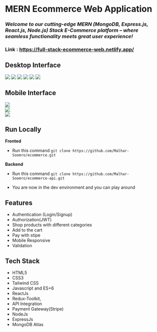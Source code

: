 # MERN Ecommerce Web Application

### _Welcome to our cutting-edge MERN (MongoDB, Express.js, React.js, Node.js) Stack E-Commerce platform – where seamless functionality meets great user experience!_

### Link : https://full-stack-ecommerce-web.netlify.app/

## Desktop Interface

<img src='./project images/hero.png' />
<img src='./project images/categories.png' />
<img src='./project images/products.png' />
<img src='./project images/footer.png' />
<img src='./project images/product.png' />
<img src='./project images/cart.png' />

## Mobile Interface

<img src='./project images/mobile-home.png' />
<br>
<img src='./project images/mobile-products.png' />
<br>
<img src='./project images/mobile-footer.png' />

## Run Locally

**Fronted**

- Run this command `git clone https://github.com/Malhar-Soomro/ecommerce.git`

**Backend**

- Run this command `git clone https://github.com/Malhar-Soomro/ecommerce-api.git`

- You are now in the dev environment and you can play around

## Features

- Authentication (Login/Signup)
- Authorization(JWT)
- Shop products with different categories
- Add to the cart
- Pay with stipe
- Mobile Responsive
- Validation

## Tech Stack

- HTML5
- CSS3
- Tailwind CSS
- Javascript and ES+6
- ReactJs
- Redux-Toolkit,
- API Integration
- Payment Gateway(Stripe) 
- NodeJs
- ExpressJs
- MongoDB Atlas
